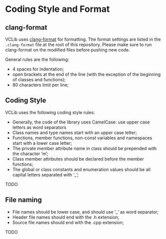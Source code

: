 # Coding Style and Format

## clang-format

VCLib uses [clang-format](https://clang.llvm.org/docs/ClangFormat.html) for formatting. The format settings are listed in the `.clang-format` file at the root of this repository. Please make sure to run clang-format on the modified files before pushing new code.

General rules are the following:

- 4 spaces for indentation;
- open brackets at the end of the line (with the exception of the beginning of
classes and functions);
- 80 characters limit per line;

## Coding Style

VCLib uses the following coding style rules:

- Generally, the code of the library uses CamelCase: use upper case letters as word separators
- Class names and type names start with an upper case letter;
- Functions, member functions, non-const variables and namespaces start with a lower case letter;
- The private member attribute name in class should be prepended with the character ‘m’;
- Class member attributes should be declared before the member functions;
- The global or class constants and enumeration values should be all capital letters separated with ‘_’;

TODO

## File naming 

- File names should be lower case, and should use ‘_’ as word separator;
- Header file names should end with the .h extension;
- Source file names should end with the .cpp extension;

TODO